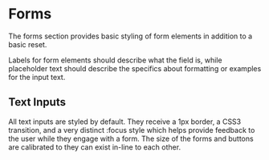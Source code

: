 # Forms
The forms section provides basic styling of form elements in addition to a basic reset.

Labels for form elements should describe what the field is, while placeholder text should describe the specifics about formatting or examples for the input text.

## Text Inputs

All text inputs are styled by default. They receive a 1px border, a CSS3 transition, and a very distinct :focus style which helps provide feedback to the user while they engage with a form. The size of the forms and buttons are calibrated to they can exist in-line to each other.

